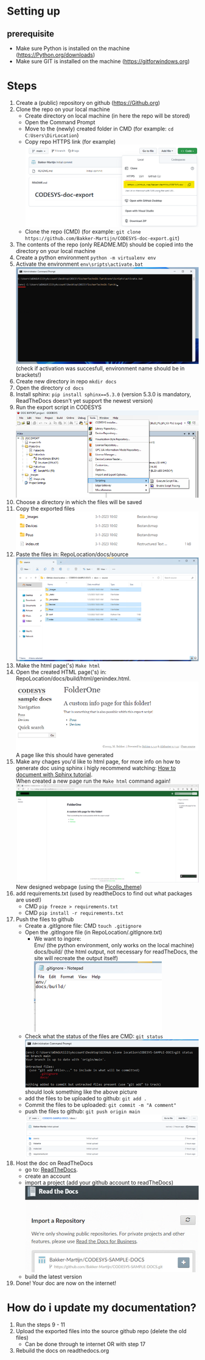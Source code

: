 # Setting up
## prerequisite
- Make sure Python is installed on the machine (https://Python.org/downloads)
- Make sure GIT is installed on the machine (https://gitforwindows.org)

# Steps
1. Create a (public) repository on github (https://Github.org)
2. Clone the repo on your local machine
   - Create directory on local machine (in here the repo will be stored)
   - Open the Command Prompt
   - Move to the (newly) created folder in CMD (for example: `cd C:Users\DirLocation`)
   - Copy repo HTTPS link (for example)
![CODESYS Project](PICS/Clone_Repo_Get_Link.png?)
   - Clone the repo (CMD) (for example: `git clone https://github.com/Bakker-Martijn/CODESYS-doc-export.git`)
3. The contents of the repo (only README.MD) should be copied into the directory on your local machine
4. Create a python environment `python -m virtualenv env`
5. Activate the environment `env\sripts\activate.bat`
![CODESYS Project](PICS/Activated_env.png?)
(check if activation was succesfull, environment name should be in brackets!)
6. Create new directory in repo `mkdir docs`
7. Open the directory `cd docs`
8. Install sphinx: `pip install sphinx==5.3.0` (version 5.3.0 is mandatory, ReadTheDocs doesn't yet support the newest version)
9. Run the export script in CODESYS  
![CODESYS Project](PICS/Run_Script.png?)
10. Choose a directory in which the files will be saved
11. Copy the exported files  
![Exported files](PICS/Exported_Files.png?)
12. Paste the files in: RepoLocation/docs/source
![Exported files](PICS/Pasting_Files.png?)
13. Make the html page('s) `Make html`
14. Open the created HTML page('s) in: RepoLocation/docs/build/html/genindex.html. 
![Exported files](PICS/Basic_Html_page.png?) A page like this should have generated
15. Make any chages you'd like to html page, for more info on how to generate doc using sphinx i higly recommend watching: [How to document with Sphinx tutorial](https://www.youtube.com/playlist?list=PLE72UCmIe7T9HewaqCUhKqiMK3LxYStjy).  
When created a new page run the `Make html` command again!
![Exported files](PICS/WebPage.png?) New designed webpage (using the [Picollo_theme](https://github.com/piccolo-orm/piccolo_theme))
16. add requirements.txt (used by readtheDocs to find out what packages are used!)
    - CMD `pip freeze > requirements.txt`
    - CMD `pip install -r requirements.txt`
17. Push the files to github
    - Create a .gitIgnore file: CMD `touch .gitignore`
    - Open the .gitIngore file (in  RepoLocation/.gitIgnore.txt)
       - We want to ingore:   
       Env/ (the python environment, only works on the local machine) 
       docs/build/ (the html output, not necessary for readTheDocs, the site will recreate the output itself)  
       ![Exported files](PICS/GitIgnore.png?) 
    - Check what the status of the files are CMD: `git status`
    ![Exported files](PICS/Git_status.png?) 
    should look something like the above picture
    - add the files to be uploaded to github: `git add .`
    - Commit the files to be uploaded: `git commit -m "A comment"`
    - push the files to github: `git push origin main`
    ![Exported files](PICS/Github_Proj.png?) 
18. Host the doc on ReadTheDocs
    - go to: [ReadTheDocs](https://readthedocs.org/).
    - create an account
    - import a project (add your github account to readTheDocs)
    ![Exported files](PICS/RTD_Import.png?) 
    - build the latest version  
19. Done! Your doc are now on the internet!

# How do i update my documentation? 
1. Run the steps 9 - 11
2. Upload the exported files into the source github repo (delete the old files) 
   - Can be done through te internet OR with step 17
3. Rebuild the docs on readthedocs.org